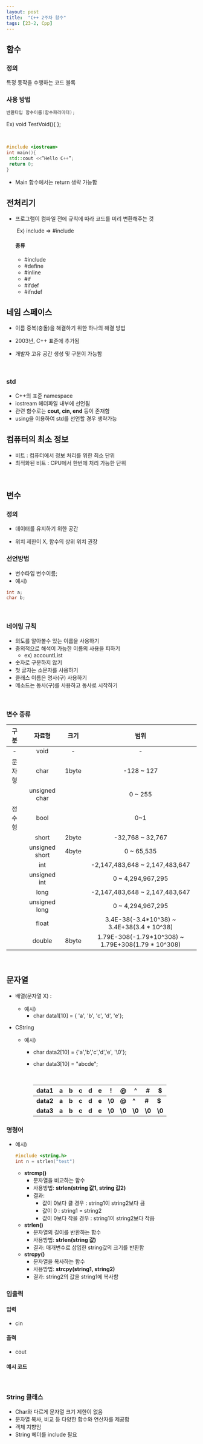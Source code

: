 ```yaml
---
layout: post
title:  "C++ 2주차 함수"
tags: [23-2, Cpp]
---
```


## 함수

### 정의

특정 동작을 수행하는 코드 블록 <br/>

### 사용 방법

``` c++
반환타입 함수이름(함수파라미터);
```

Ex) void TestVoid(){ };

<br/>

```c++
#include <iostream>
int main(){
 std::cout <<”Hello C++”;
 return 0;
}
```

- Main 함수에서는 return 생략 가능함



## 전처리기

- 프로그램이 컴파일 전에 규칙에 따라 코드를 미리 변환해주는 것

  ​	Ex) include => #include <iostream>

  #### 종류

  - \#include
  - #define
  - #inline
  - #if
  - #ifdef
  - #ifndef



## 네임 스페이스

- 이름 중복(충돌)을 해결하기 위한 하나의 해결 방법

- 2003년, C++ 표준에 추가됨

- 개발자 고유 공간 생성 및 구분이 가능함

  <br/>

### std

- C++의 표준 namespace
- iostream 헤더파일 내부에 선언됨
- 관련 함수로는 **cout, cin, end** 등이 존재함
- using을 이용하여 std를 선언할 경우 생략가능



## 컴퓨터의 최소 정보

- 비트 : 컴퓨터에서 정보 처리를 위한 최소 단위
- 최적화된 비트 : CPU에서 한번에 처리 가능한 단위

<br/>

## 변수 

### 정의

- 데이터를 유지하기 위한 공간

- 위치 제한이 X, 함수의 상위 위치 권장

### 선언방법

- 변수타입 변수이름;
- 예시)

```c++
int a;
char b;
```

<br/>

### 네이밍 규칙

- 의도를 알아볼수 있는 이름을 사용하기
- 중의적으로 해석이 가능한 이름의 사용을 피하기
  - ex) accountList
- 숫자로 구분하지 않기
- 첫 글자는 소문자를 사용하기
- 클래스 이름은 명사(구) 사용하기
- 메소드는 동사(구)를 사용하고 동사로 시작하기

<br/>

### 변수 종류

|  구분  |     자료형     | 크기  |                        범위                        |
| :----: | :------------: | :---: | :------------------------------------------------: |
|   -    |      void      |   -   |                         -                          |
| 문자형 |      char      | 1byte |                     -128 ~ 127                     |
|        | unsigned char  |       |                      0 ~ 255                       |
| 정수형 |      bool      |       |                        0~1                         |
|        |     short      | 2byte |                  -32,768 ~ 32,767                  |
|        | unsigned short | 4byte |                     0 ~ 65,535                     |
|        |      int       |       |           -2,147,483,648 ~ 2,147,483,647           |
|        |  unsigned int  |       |                 0 ~ 4,294,967,295                  |
|        |      long      |       |           -2,147,483,648 ~ 2,147,483,647           |
|        | unsigned long  |       |                 0 ~ 4,294,967,295                  |
|        |     float      |       |     3.4E-38(-3.4*10^38) ~ 3.4E+38(3.4 * 10^38)     |
|        |     double     | 8byte | 1.79E-308(-1.79*10^308) ~ 1.79E+308(1.79 * 10^308) |

<br/>

## 문자열

- 배열(문자열 X) :  

  - 예시) 
    - char data1[10] = { 'a', 'b', 'c', 'd', 'e'}; 

- CString

  - 예시)

    - char data2[10] = {'a','b','c','d','e', '\0'};

    - char data3[10] = "abcde";

      <br/>

      | **data1** | **a** | **b** | **c** | **d** | **e** | **!**  | **@**  | **^**  | **#**  | **$**  |
      | --------- | ----- | ----- | ----- | ----- | ----- | ------ | ------ | ------ | ------ | ------ |
      | **data2** | **a** | **b** | **c** | **d** | **e** | **\0** | **@**  | **^**  | **#**  | **$**  |
      | **data3** | **a** | **b** | **c** | **d** | **e** | **\0** | **\0** | **\0** | **\0** | **\0** |

### 명령어

- 예시)

  ```c++
  #include <string.h>
  int n = strlen("test")
  ```

  - **strcmp()**
    - 문자열을 비교하는 함수
    - 사용방법: **strlen(string 값1, string 값2)**
    - 결과:
      - 값이 0보다 클 경우 : string1이 string2보다 큼
      - 값이 0 : string1 = string2
      - 값이 0보다 작을 경우 : string1이 string2보다 작음
  - **strlen()**
    - 문자열의 길이를 반환하는 함수
    - 사용방법: **strlen(string 값)**
    - 결과: 매개변수로 삽입한 string값의 크기를 반환함
  - **strcpy()**
    - 문자열을 복사하는 함수
    - 사용방법: **strcpy(string1, string2)**
    - 결과: string2의 값을 string1에 복사함

### 입출력

#### 입력

- cin

#### 출력

- cout

#### 예시 코드



<br/>

### String 클래스

- Char와 다르게 문자열 크기 제한이 없음
- 문자열 복사, 비교 등 다양한 함수와 연산자를 제공함
- 객체 지향임
- String 헤더를 include 필요
